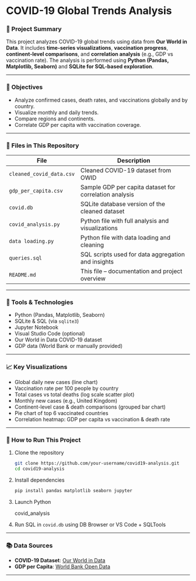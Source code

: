 # COVID-19 Global Trends Analysis


### 📁 Project Summary

This project analyzes COVID-19 global trends using data from **Our World in Data**. It includes **time-series visualizations**, **vaccination progress**, **continent-level comparisons**, and **correlation analysis** (e.g., GDP vs vaccination rate). The analysis is performed using **Python (Pandas, Matplotlib, Seaborn)** and **SQLite for SQL-based exploration**.

---

### 📌 Objectives

* Analyze confirmed cases, death rates, and vaccinations globally and by country.
* Visualize monthly and daily trends.
* Compare regions and continents.
* Correlate GDP per capita with vaccination coverage.

---

### 📂 Files in This Repository

| File                     | Description                                            |
| ------------------------ | ------------------------------------------------------ |
| `cleaned_covid_data.csv` | Cleaned COVID-19 dataset from OWID                     |
| `gdp_per_capita.csv`     | Sample GDP per capita dataset for correlation analysis |
| `covid.db`               | SQLite database version of the cleaned dataset         |
| `covid_analysis.py`      | Python file with full analysis and visualizations      |
| `data loading.py`        | Python file with data loading and cleaning             |
| `queries.sql`            | SQL scripts used for data aggregation and insights     |
| `README.md`              | This file – documentation and project overview         |

---

### 🔧 Tools & Technologies

* Python (Pandas, Matplotlib, Seaborn)
* SQLite & SQL (via `sqlite3`)
* Jupyter Notebook
* Visual Studio Code (optional)
* Our World in Data COVID-19 dataset
* GDP data (World Bank or manually provided)

---

### 📈 Key Visualizations

* Global daily new cases (line chart)
* Vaccination rate per 100 people by country
* Total cases vs total deaths (log scale scatter plot)
* Monthly new cases (e.g., United Kingdom)
* Continent-level case & death comparisons (grouped bar chart)
* Pie chart of top 6 vaccinated countries
* Correlation heatmap: GDP per capita vs vaccination & death rate

---

### 🚀 How to Run This Project

1. Clone the repository

   ```bash
   git clone https://github.com/your-username/covid19-analysis.git
   cd covid19-analysis
   ```

2. Install dependencies

   ```bash
   pip install pandas matplotlib seaborn jupyter
   ```

3. Launch Python
   
   covid_analysis



4. Run SQL in `covid.db` using DB Browser or VS Code + SQLTools

---

### 📚 Data Sources

* **COVID-19 Dataset**: [Our World in Data](https://github.com/owid/covid-19-data)
* **GDP per Capita**: [World Bank Open Data](https://data.worldbank.org/indicator/NY.GDP.PCAP.CD)

---

